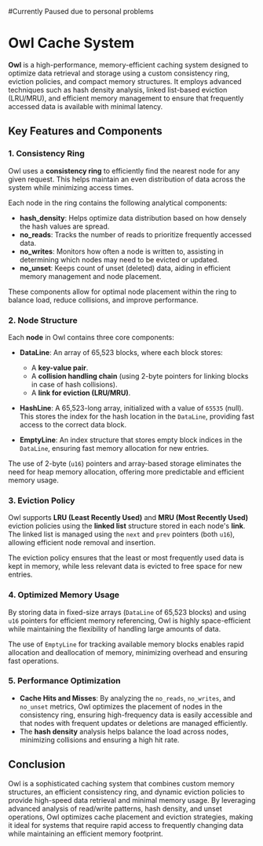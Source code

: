 #Currently Paused due to personal problems

# Owl Cache System

**Owl** is a high-performance, memory-efficient caching system designed to optimize data retrieval and storage using a custom consistency ring, eviction policies, and compact memory structures. It employs advanced techniques such as hash density analysis, linked list-based eviction (LRU/MRU), and efficient memory management to ensure that frequently accessed data is available with minimal latency.

## Key Features and Components

### 1. **Consistency Ring**
Owl uses a **consistency ring** to efficiently find the nearest node for any given request. This helps maintain an even distribution of data across the system while minimizing access times.

Each node in the ring contains the following analytical components:
- **hash_density**: Helps optimize data distribution based on how densely the hash values are spread.
- **no_reads**: Tracks the number of reads to prioritize frequently accessed data.
- **no_writes**: Monitors how often a node is written to, assisting in determining which nodes may need to be evicted or updated.
- **no_unset**: Keeps count of unset (deleted) data, aiding in efficient memory management and node placement.

These components allow for optimal node placement within the ring to balance load, reduce collisions, and improve performance.

### 2. **Node Structure**
Each **node** in Owl contains three core components:
- **DataLine**: An array of 65,523 blocks, where each block stores:
  - A **key-value pair**.
  - A **collision handling chain** (using 2-byte pointers for linking blocks in case of hash collisions).
  - A **link for eviction (LRU/MRU)**.
  
- **HashLine**: A 65,523-long array, initialized with a value of `65535` (null). This stores the index for the hash location in the `DataLine`, providing fast access to the correct data block.
  
- **EmptyLine**: An index structure that stores empty block indices in the `DataLine`, ensuring fast memory allocation for new entries.

The use of 2-byte (`u16`) pointers and array-based storage eliminates the need for heap memory allocation, offering more predictable and efficient memory usage.

### 3. **Eviction Policy**
Owl supports **LRU (Least Recently Used)** and **MRU (Most Recently Used)** eviction policies using the **linked list** structure stored in each node's **link**. The linked list is managed using the `next` and `prev` pointers (both `u16`), allowing efficient node removal and insertion.

The eviction policy ensures that the least or most frequently used data is kept in memory, while less relevant data is evicted to free space for new entries.

### 4. **Optimized Memory Usage**
By storing data in fixed-size arrays (`DataLine` of 65,523 blocks) and using `u16` pointers for efficient memory referencing, Owl is highly space-efficient while maintaining the flexibility of handling large amounts of data.

The use of `EmptyLine` for tracking available memory blocks enables rapid allocation and deallocation of memory, minimizing overhead and ensuring fast operations.

### 5. **Performance Optimization**
- **Cache Hits and Misses**: By analyzing the `no_reads`, `no_writes`, and `no_unset` metrics, Owl optimizes the placement of nodes in the consistency ring, ensuring high-frequency data is easily accessible and that nodes with frequent updates or deletions are managed efficiently.
- The **hash density** analysis helps balance the load across nodes, minimizing collisions and ensuring a high hit rate.

## Conclusion
Owl is a sophisticated caching system that combines custom memory structures, an efficient consistency ring, and dynamic eviction policies to provide high-speed data retrieval and minimal memory usage. By leveraging advanced analysis of read/write patterns, hash density, and unset operations, Owl optimizes cache placement and eviction strategies, making it ideal for systems that require rapid access to frequently changing data while maintaining an efficient memory footprint.
